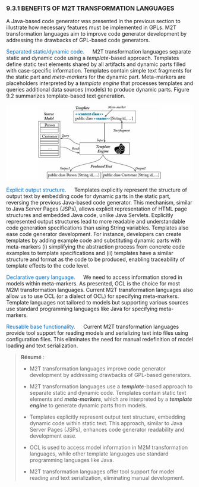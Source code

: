 ### 9.3.1 BENEFITS OF M2T TRANSFORMATION LANGUAGES

A Java-based code generator was presented in the previous section to illustrate how necessary features must be implemented in GPLs. M2T transformation languages aim to improve code generator development by addressing the drawbacks of GPL-based code generators.

<font style="color: #006ec7 ">Separated static/dynamic code.</font> &emsp; M2T transformation languages separate static and dynamic code using a *template*-based approach. Templates define static text elements shared by all artifacts and dynamic parts filled with case-specific information. Templates contain simple text fragments for the static part and *meta-markers* for the dynamic part. Meta-markers are placeholders interpreted by a *template engine* that processes templates and queries additional data sources (models) to produce dynamic parts. Figure 9.2 summarizes template-based text generation.

![Figure 9.2: Templates, template engines, and source models to produce text.](../09.%20CHAPTER%209%20Model-to-Text%20Transformations/Figures/Figure%209.2.png)

<font style="color: #006ec7 ">Explicit output structure.</font> &emsp; Templates explicitly represent the structure of output text by embedding code for dynamic parts in the static part, reversing the previous Java-based code generator. This mechanism, similar to Java Server Pages (JSPs), allows explicit representation of HTML page structures and embedded Java code, unlike Java Servlets. Explicitly represented output structures lead to more readable and understandable code generation specifications than using String variables. Templates also ease code generator development. For instance, developers can create templates by adding example code and substituting dynamic parts with meta-markers (i) simplifying the abstraction process from concrete code examples to template specifications and (ii) templates have a similar structure and format as the code to be produced, enabling traceability of template effects to the code level.

<font style="color: #006ec7 ">Declarative query language.</font> &emsp; We need to access information stored in models within meta-markers. As presented, OCL is the choice for most M2M transformation languages. Current M2T transformation languages also allow us to use OCL (or a dialect of OCL) for specifying meta-markers. Template languages not tailored to models but supporting various sources use standard programming languages like Java for specifying meta-markers.

<font style="color: #006ec7 ">Reusable base functionality.</font> &emsp; Current M2T transformation languages provide tool support for reading models and serializing text into files using configuration files. This eliminates the need for manual redefinition of model loading and text serialization.

> **Résumé** :
> 
> * M2T transformation languages improve code generator development by addressing drawbacks of GPL-based generators.
> 
> * M2T transformation languages use a ***template***-based approach to separate static and dynamic code. Templates contain static text elements and ***meta-markers***, which are interpreted by a ***template engine*** to generate dynamic parts from models.
> 
> * Templates explicitly represent output text structure, embedding dynamic code within static text. This approach, similar to Java Server Pages (JSPs), enhances code generator readability and development ease.
> 
> * OCL is used to access model information in M2M transformation languages, while other template languages use standard programming languages like Java.
> 
> * M2T transformation languages offer tool support for model reading and text serialization, eliminating manual development.